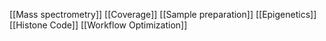 [[Mass spectrometry]]
[[Coverage]]
[[Sample preparation]]
[[Epigenetics]]
[[Histone Code]]
[[Workflow Optimization]]
